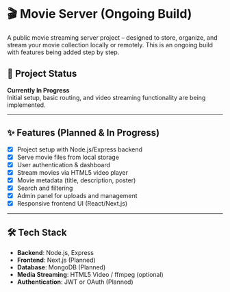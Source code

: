 # 🎬 Movie Server (Ongoing Build)

A public movie streaming server project – designed to store, organize, and stream your movie collection locally or remotely. This is an ongoing build with features being added step by step.

## 🚧 Project Status

**Currently In Progress**  
Initial setup, basic routing, and video streaming functionality are being implemented.

---

## ✨ Features (Planned & In Progress)

- [x] Project setup with Node.js/Express backend
- [x] Serve movie files from local storage
- [x] User authentication & dashboard
- [x] Stream movies via HTML5 video player
- [x] Movie metadata (title, description, poster)
- [x] Search and filtering
- [x] Admin panel for uploads and management
- [x] Responsive frontend UI (React/Next.js)

---

## 🛠️ Tech Stack

- **Backend**: Node.js, Express
- **Frontend**: Next.js (Planned)
- **Database**: MongoDB (Planned)
- **Media Streaming**: HTML5 Video / ffmpeg (optional)
- **Authentication**: JWT or OAuth (Planned)

 

